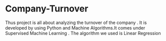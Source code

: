 # Company-Turnover
Thus project is all about analyzing the turnover of the company . It is developed by using Python and Machine Algorithms.It comes under Supervised Machine Learning . The algorithm we used is Linear Regression
